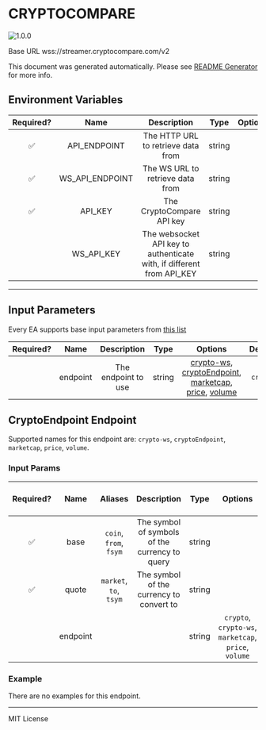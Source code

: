 # CRYPTOCOMPARE

![1.0.0](https://img.shields.io/github/package-json/v/smartcontractkit/external-adapters-js?filename=packages/sources/cryptocompare-test/package.json)

Base URL wss://streamer.cryptocompare.com/v2

This document was generated automatically. Please see [README Generator](../../scripts#readme-generator) for more info.

## Environment Variables

| Required? |      Name       |                              Description                              |  Type  | Options |                Default                |
| :-------: | :-------------: | :-------------------------------------------------------------------: | :----: | :-----: | :-----------------------------------: |
|    ✅     |  API_ENDPOINT   |                  The HTTP URL to retrieve data from                   | string |         |  `https://min-api.cryptocompare.com`  |
|    ✅     | WS_API_ENDPOINT |                   The WS URL to retrieve data from                    | string |         | `wss://streamer.cryptocompare.com/v2` |
|    ✅     |     API_KEY     |                       The CryptoCompare API key                       | string |         |                                       |
|           |   WS_API_KEY    | The websocket API key to authenticate with, if different from API_KEY | string |         |                                       |

---

## Input Parameters

Every EA supports base input parameters from [this list](../../core/bootstrap#base-input-parameters)

| Required? |   Name   |     Description     |  Type  |                                                                                             Options                                                                                             | Default  |
| :-------: | :------: | :-----------------: | :----: | :---------------------------------------------------------------------------------------------------------------------------------------------------------------------------------------------: | :------: |
|           | endpoint | The endpoint to use | string | [crypto-ws](#cryptoendpoint-endpoint), [cryptoEndpoint](#cryptoendpoint-endpoint), [marketcap](#cryptoendpoint-endpoint), [price](#cryptoendpoint-endpoint), [volume](#cryptoendpoint-endpoint) | `crypto` |

## CryptoEndpoint Endpoint

Supported names for this endpoint are: `crypto-ws`, `cryptoEndpoint`, `marketcap`, `price`, `volume`.

### Input Params

| Required? |   Name   |        Aliases         |                  Description                   |  Type  |                        Options                        | Default  | Depends On | Not Valid With |
| :-------: | :------: | :--------------------: | :--------------------------------------------: | :----: | :---------------------------------------------------: | :------: | :--------: | :------------: |
|    ✅     |   base   | `coin`, `from`, `fsym` | The symbol of symbols of the currency to query | string |                                                       |          |            |                |
|    ✅     |  quote   | `market`, `to`, `tsym` |    The symbol of the currency to convert to    | string |                                                       |          |            |                |
|           | endpoint |                        |                                                | string | `crypto`, `crypto-ws`, `marketcap`, `price`, `volume` | `crypto` |            |                |

### Example

There are no examples for this endpoint.

---

MIT License
